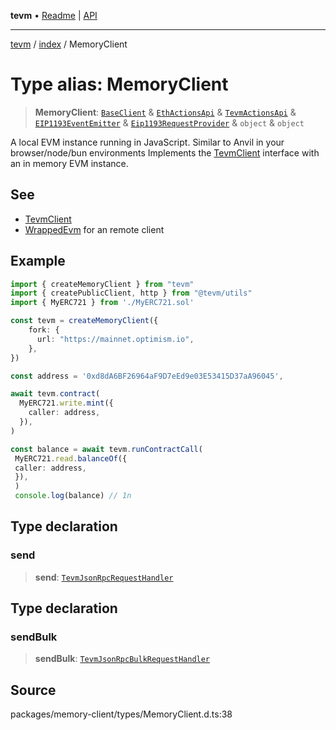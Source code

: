 **tevm** • [Readme](../../README.md) \| [API](../../modules.md)

***

[tevm](../../README.md) / [index](../README.md) / MemoryClient

# Type alias: MemoryClient

> **MemoryClient**: [`BaseClient`](BaseClient.md) & [`EthActionsApi`](EthActionsApi.md) & [`TevmActionsApi`](TevmActionsApi.md) & [`EIP1193EventEmitter`](../../decorators/type-aliases/EIP1193EventEmitter.md) & [`Eip1193RequestProvider`](Eip1193RequestProvider.md) & `object` & `object`

A local EVM instance running in JavaScript. Similar to Anvil in your browser/node/bun environments
Implements the [TevmClient](TevmClient.md) interface with an in memory EVM instance.

## See

 - [TevmClient](TevmClient.md)
 - [WrappedEvm](https://todo.todo) for an remote client

## Example

```ts
import { createMemoryClient } from "tevm"
import { createPublicClient, http } from "@tevm/utils"
import { MyERC721 } from './MyERC721.sol'

const tevm = createMemoryClient({
	fork: {
	  url: "https://mainnet.optimism.io",
	},
})

const address = '0xd8dA6BF26964aF9D7eEd9e03E53415D37aA96045',

await tevm.contract(
  MyERC721.write.mint({
    caller: address,
  }),
)

const balance = await tevm.runContractCall(
 MyERC721.read.balanceOf({
 caller: address,
 }),
 )
 console.log(balance) // 1n
 ```

## Type declaration

### send

> **send**: [`TevmJsonRpcRequestHandler`](TevmJsonRpcRequestHandler.md)

## Type declaration

### sendBulk

> **sendBulk**: [`TevmJsonRpcBulkRequestHandler`](TevmJsonRpcBulkRequestHandler.md)

## Source

packages/memory-client/types/MemoryClient.d.ts:38
